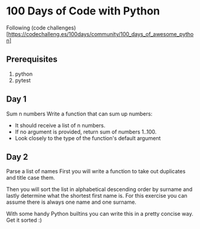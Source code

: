 # 100 Days of Code with Python
Following (code challenges)[https://codechalleng.es/100days/community/100_days_of_awesome_python]

## Prerequisites
1. python
2. pytest

## Day 1
Sum n numbers
Write a function that can sum up numbers:
 - It should receive a list of n numbers.
 - If no argument is provided, return sum of numbers 1..100.
 - Look closely to the type of the function's default argument

## Day 2
Parse a list of names
First you will write a function to take out duplicates and title case them.

Then you will sort the list in alphabetical descending order by surname and lastly determine what the shortest first name is. For this exercise you can assume there is always one name and one surname.

With some handy Python builtins you can write this in a pretty concise way. Get it sorted :)

